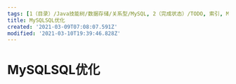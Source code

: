 ```yaml
---
tags: [1（目录）/Java技能树/数据存储/关系型/MySQL, 2（完成状态）/TODO, 索引, MySQL, SQL优化]
title: MySQLSQL优化
created: '2021-03-09T07:08:07.591Z'
modified: '2021-03-10T19:39:46.828Z'
---
```


# MySQLSQL优化
